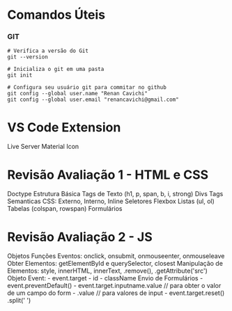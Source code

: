 # Comandos Úteis

### GIT

```
# Verifica a versão do Git
git --version

# Inicializa o git em uma pasta
git init

# Configura seu usuário git para commitar no github
git config --global user.name "Renan Cavichi"
git config --global user.email "renancavichi@gmail.com"
```

# VS Code Extension

Live Server
Material Icon

# Revisão Avaliação 1 - HTML e CSS

Doctype
Estrutura Básica
Tags de Texto (h1, p, span, b, i, strong)
Divs
Tags Semanticas
CSS: Externo, Interno, Inline
Seletores
Flexbox
Listas (ul, ol)
Tabelas (colspan, rowspan)
Formulários

# Revisão Avaliação 2 - JS

Objetos
Funções
Eventos: onclick, onsubmit, onmouseenter, onmouseleave
Obter Elementos: getElementById e querySelector, closest
Manipulação de Elementos: style, innerHTML, innerText, .remove(), .getAttribute('src')
Objeto Event:
    - event.target
        - id
        - className
Envio de Formulários
    - event.preventDefault()
    - event.target.inputname.value // para obter o valor de um campo do form
    - .value // para valores de input
    - event.target.reset()
.split(' ')    